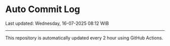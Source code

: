 # Auto Commit Log

Last updated: Wednesday, 16-07-2025 08:12 WIB

---

This repository is automatically updated every 2 hour using GitHub Actions.
